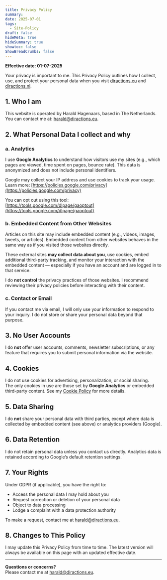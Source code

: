 ```yaml
---
title: Privacy Policy
summary: 
date: 2025-07-01
tags: 
  - Site-Policy
draft: false
hideMeta: true
hideSummary: true
showtoc: false
ShowBreadCrumbs: false
---
```


**Effective date: 01-07-2025**

Your privacy is important to me. This Privacy Policy outlines how I collect, use, and protect your personal data when you visit [diractions.eu](https://diractions.eu) and [diractions.nl](https://diractions.nl).

## 1. Who I am

This website is operated by Harald Hagenaars, based in The Netherlands.  
You can contact me at: [harald@diractions.eu](mailto:harald@diractions.eu).

## 2. What Personal Data I collect and why

### a. Analytics

I use **Google Analytics** to understand how visitors use my sites (e.g., which pages are viewed, time spent on pages, bounce rate). This data is anonymized and does not include personal identifiers.

Google may collect your IP address and use cookies to track your usage.  
Learn more: [https://policies.google.com/privacy](https://policies.google.com/privacy)

You can opt out using this tool:  
[https://tools.google.com/dlpage/gaoptout](https://tools.google.com/dlpage/gaoptout)

### b. Embedded Content from Other Websites

Articles on this site may include embedded content (e.g., videos, images, tweets, or articles). Embedded content from other websites behaves in the same way as if you visited those websites directly.

These external sites **may collect data about you**, use cookies, embed additional third-party tracking, and monitor your interaction with the embedded content — especially if you have an account and are logged in to that service.

I do **not control** the privacy practices of those websites. I recommend reviewing their privacy policies before interacting with their content.

### c. Contact or Email

If you contact me via email, I will only use your information to respond to your inquiry. I do not store or share your personal data beyond that purpose.

## 3. No User Accounts

I do **not** offer user accounts, comments, newsletter subscriptions, or any feature that requires you to submit personal information via the website.

## 4. Cookies

I do not use cookies for advertising, personalization, or social sharing.  
The only cookies in use are those set by **Google Analytics** or embedded third-party content. See my [Cookie Policy](/legal/cookie-policy/) for more details.

## 5. Data Sharing

I do **not** share your personal data with third parties, except where data is collected by embedded content (see above) or analytics providers (Google).

## 6. Data Retention

I do not retain personal data unless you contact us directly. Analytics data is retained according to Google’s default retention settings.

## 7. Your Rights

Under GDPR (if applicable), you have the right to:

- Access the personal data I may hold about you
- Request correction or deletion of your personal data
- Object to data processing
- Lodge a complaint with a data protection authority

To make a request, contact me at [harald@diractions.eu](mailto:harald@diractions.eu).

## 8. Changes to This Policy

I may update this Privacy Policy from time to time. The latest version will always be available on this page with an updated effective date.

---

**Questions or concerns?**  
Please contact me at [harald@diractions.eu](mailto:harald@diractions.eu).
